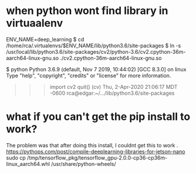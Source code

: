 # when python wont find library in virtuaalenv

ENV_NAME=deep_learning
$ cd /home/rca/.virtualenvs/$ENV_NAME/lib/python3.6/site-packages
$ ln -s /usr/local/lib/python3.6/site-packages/cv2/python-3.6/cv2.cpython-36m-aarch64-linux-gnu.so ./cv2.cpython-36m-aarch64-linux-gnu.so

$ python
Python 3.6.9 (default, Nov  7 2019, 10:44:02)
[GCC 8.3.0] on linux
Type "help", "copyright", "credits" or "license" for more information.
>>> import cv2
>>> quit()
(cv) Thu,  2-Apr-2020 21:06:17 MDT -0600
rca@edgar:~/.../lib/python3.6/site-packages

# what if you can't get the pip install to work?
The problem was that after doing this install, I couldnt get this to work . 
https://pythops.com/post/compile-deeplearning-libraries-for-jetson-nano
 sudo cp    /tmp/tensorflow_pkg/tensorflow_gpu-2.0.0-cp36-cp36m-linux_aarch64.whl /usr/share/python-wheels/


